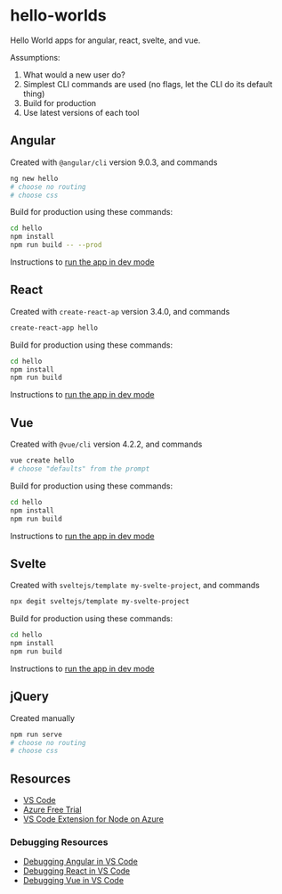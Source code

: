 # hello-worlds

Hello World apps for angular, react, svelte, and vue.

Assumptions:

1. What would a new user do?
1. Simplest CLI commands are used (no flags, let the CLI do its default thing)
1. Build for production
1. Use latest versions of each tool

## Angular

Created with `@angular/cli` version 9.0.3, and commands

```bash
ng new hello
# choose no routing
# choose css
```

Build for production using these commands:

```bash
cd hello
npm install
npm run build -- --prod
```

Instructions to [run the app in dev mode](https://github.com/johnpapa/hello-worlds/tree/master/angular/hello)

## React

Created with `create-react-ap` version 3.4.0, and commands

```bash
create-react-app hello
```

Build for production using these commands:

```bash
cd hello
npm install
npm run build
```

Instructions to [run the app in dev mode](https://github.com/johnpapa/hello-worlds/tree/master/react/hello)

## Vue

Created with `@vue/cli` version 4.2.2, and commands

```bash
vue create hello
# choose "defaults" from the prompt
```

Build for production using these commands:

```bash
cd hello
npm install
npm run build
```

Instructions to [run the app in dev mode](https://github.com/johnpapa/hello-worlds/tree/master/vue/hello)

## Svelte

Created with `sveltejs/template my-svelte-project`, and commands

```bash
npx degit sveltejs/template my-svelte-project
```

Build for production using these commands:

```bash
cd hello
npm install
npm run build
```

Instructions to [run the app in dev mode](https://github.com/johnpapa/hello-worlds/tree/master/svelte/hello)

## jQuery

Created manually

```bash
npm run serve
# choose no routing
# choose css
```

## Resources

- [VS Code](https://code.visualstudio.com?wt.mc_id=helloworlds-github-jopapa)
- [Azure Free Trial](https://azure.microsoft.com/en-us/free/?wt.mc_id=helloworlds-github-jopapa)
- [VS Code Extension for Node on Azure](https://marketplace.visualstudio.com/items?itemName=ms-vscode.vscode-node-azure-pack&WT.mc_id=helloworlds-github-jopapa)

### Debugging Resources

- [Debugging Angular in VS Code](https://code.visualstudio.com/docs/nodejs/angular-tutorial?wt.mc_id=helloworlds-github-jopapa)
- [Debugging React in VS Code](https://code.visualstudio.com/docs/nodejs/reactjs-tutorial?wt.mc_id=helloworlds-github-jopapa)
- [Debugging Vue in VS Code](https://code.visualstudio.com/docs/nodejs/vuejs-tutorial?wt.mc_id=helloworlds-github-jopapa)
